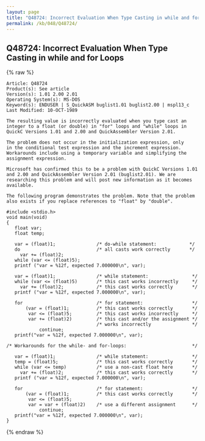 ```yaml
---
layout: page
title: "Q48724: Incorrect Evaluation When Type Casting in while and for Loops"
permalink: /kb/048/Q48724/
---
```


## Q48724: Incorrect Evaluation When Type Casting in while and for Loops

{% raw %}

	Article: Q48724
	Product(s): See article
	Version(s): 1.01 2.00 2.01
	Operating System(s): MS-DOS
	Keyword(s): ENDUSER | S_QuickASM buglist1.01 buglist2.00 | mspl13_c
	Last Modified: 10-OCT-1989
	
	The resulting value is incorrectly evaluated when you type cast an
	integer to a float (or double) in "for" loops and "while" loops in
	QuickC Versions 1.01 and 2.00 and QuickAssembler Version 2.01.
	
	The problem does not occur in the initialization expression, only
	in the conditional test expression and the increment expression.
	Workarounds include using a temporary variable and simplifying the
	assignment expression.
	
	Microsoft has confirmed this to be a problem with QuickC Versions 1.01
	and 2.00 and QuickAssembler Version 2.01 (buglist2.01). We are
	researching this problem and will post new information as it becomes
	available.
	
	The following program demonstrates the problem. Note that the problem
	also exists if you replace references to "float" by "double".
	
	#include <stdio.h>
	void main(void)
	{
	   float var;
	   float temp;
	
	   var = (float)1;               /* do-while statement:            */
	   do                            /* all casts work correctly       */
	     var += (float)2;
	   while (var <= (float)5);
	   printf ("var = %12f, expected 7.000000\n", var);
	
	   var = (float)1;               /* while statement:                */
	   while (var <= (float)5)       /* this cast works incorrectly     */
	     var += (float)2;            /* this cast works correctly       */
	   printf ("var = %12f, expected 7.000000\n", var);
	
	   for                           /* for statement:                  */
	       (var = (float)1;          /* this cast works correctly       */
	        var <= (float)5;         /* this cast works incorrectly     */
	        var += (float)2)         /* this cast and/or the assignment */
	                                 /* works incorrectly               */
	            continue;
	   printf("var = %12f, expected 7.000000\n", var);
	
	/* Workarounds for the while- and for-loops:                        */
	
	   var = (float)1;               /* while statement:                */
	   temp = (float)5;              /* this cast works correctly       */
	   while (var <= temp)           /* use a non-cast float here       */
	     var += (float)2;            /* this cast works correctly       */
	   printf ("var = %12f, expected 7.000000\n", var);
	
	   for                           /* for statement:                  */
	       (var = (float)1;          /* this cast works correctly       */
	        var <= (float)5;
	        var = var + (float)2)    /* use a different assignment      */
	            continue;
	   printf("var = %12f, expected 7.000000\n", var);
	}

{% endraw %}
